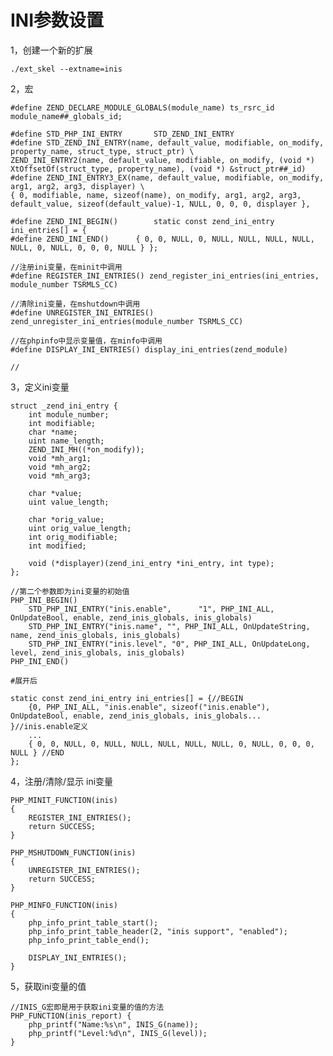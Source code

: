 # INI参数设置

1，创建一个新的扩展

	./ext_skel --extname=inis

2，宏

	#define ZEND_DECLARE_MODULE_GLOBALS(module_name) ts_rsrc_id module_name##_globals_id;
	
	#define STD_PHP_INI_ENTRY		STD_ZEND_INI_ENTRY
	#define STD_ZEND_INI_ENTRY(name, default_value, modifiable, on_modify, property_name, struct_type, struct_ptr) \
	ZEND_INI_ENTRY2(name, default_value, modifiable, on_modify, (void *) XtOffsetOf(struct_type, property_name), (void *) &struct_ptr##_id)
	#define ZEND_INI_ENTRY3_EX(name, default_value, modifiable, on_modify, arg1, arg2, arg3, displayer) \
	{ 0, modifiable, name, sizeof(name), on_modify, arg1, arg2, arg3, default_value, sizeof(default_value)-1, NULL, 0, 0, 0, displayer },
	
	#define ZEND_INI_BEGIN()		static const zend_ini_entry ini_entries[] = {
	#define ZEND_INI_END()		{ 0, 0, NULL, 0, NULL, NULL, NULL, NULL, NULL, 0, NULL, 0, 0, 0, NULL } };
	
	//注册ini变量，在minit中调用
	#define REGISTER_INI_ENTRIES() zend_register_ini_entries(ini_entries, module_number TSRMLS_CC)
	
	//清除ini变量，在mshutdown中调用
	#define UNREGISTER_INI_ENTRIES() zend_unregister_ini_entries(module_number TSRMLS_CC)
	
	//在phpinfo中显示变量值，在minfo中调用
	#define DISPLAY_INI_ENTRIES() display_ini_entries(zend_module)
	
	//
	
3，定义ini变量

	struct _zend_ini_entry {
		int module_number;
		int modifiable;
		char *name;
		uint name_length;
		ZEND_INI_MH((*on_modify));
		void *mh_arg1;
		void *mh_arg2;
		void *mh_arg3;

		char *value;
		uint value_length;

		char *orig_value;
		uint orig_value_length;
		int orig_modifiable;
		int modified;

		void (*displayer)(zend_ini_entry *ini_entry, int type);
	};
	
	//第二个参数即为ini变量的初始值
	PHP_INI_BEGIN()
    	STD_PHP_INI_ENTRY("inis.enable",      "1", PHP_INI_ALL, OnUpdateBool, enable, zend_inis_globals, inis_globals)
    	STD_PHP_INI_ENTRY("inis.name", "", PHP_INI_ALL, OnUpdateString, name, zend_inis_globals, inis_globals)
    	STD_PHP_INI_ENTRY("inis.level", "0", PHP_INI_ALL, OnUpdateLong, level, zend_inis_globals, inis_globals)
	PHP_INI_END()
	
	#展开后
	
	static const zend_ini_entry ini_entries[] = {//BEGIN
		{0, PHP_INI_ALL, "inis.enable", sizeof("inis.enable"), OnUpdateBool, enable, zend_inis_globals, inis_globals... }//inis.enable定义
		...
		{ 0, 0, NULL, 0, NULL, NULL, NULL, NULL, NULL, 0, NULL, 0, 0, 0, NULL } //END
	};
	
4，注册/清除/显示 ini变量

	PHP_MINIT_FUNCTION(inis)
	{
		REGISTER_INI_ENTRIES();
		return SUCCESS;
	}
	
	PHP_MSHUTDOWN_FUNCTION(inis)
	{
		UNREGISTER_INI_ENTRIES();
		return SUCCESS;
	}
	
	PHP_MINFO_FUNCTION(inis)
	{
		php_info_print_table_start();
		php_info_print_table_header(2, "inis support", "enabled");
		php_info_print_table_end();

		DISPLAY_INI_ENTRIES();
	}
	
5，获取ini变量的值

	//INIS_G宏即是用于获取ini变量的值的方法
	PHP_FUNCTION(inis_report) {
    	php_printf("Name:%s\n", INIS_G(name));
    	php_printf("Level:%d\n", INIS_G(level));
	}
	